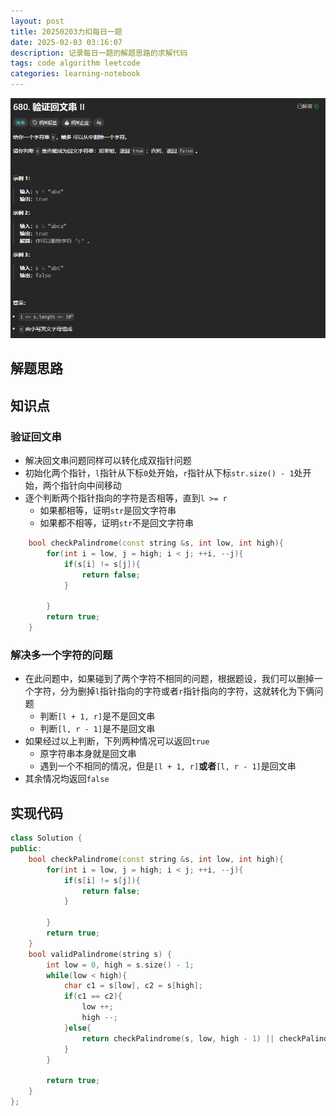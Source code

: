 ```yaml
---
layout: post
title: 20250203力扣每日一题
date: 2025-02-03 03:16:07
description: 记录每日一题的解题思路的求解代码
tags: code algorithm leetcode
categories: learning-notebook
---
```

![](/assets/img/screenshot/验证回文串2.png)
## 解题思路
## 知识点

### 验证回文串
- 解决回文串问题同样可以转化成双指针问题
- 初始化两个指针，`l`指针从下标`0`处开始，`r`指针从下标`str.size() - 1`处开始，两个指针向中间移动
- 逐个判断两个指针指向的字符是否相等，直到`l >= r`
  - 如果都相等，证明`str`是回文字符串
  - 如果都不相等，证明`str`不是回文字符串

```cpp
    bool checkPalindrome(const string &s, int low, int high){
        for(int i = low, j = high; i < j; ++i, --j){
            if(s[i] != s[j]){
                return false;
            }
            
        }
        return true;
    }
```
### 解决多一个字符的问题
- 在此问题中，如果碰到了两个字符不相同的问题，根据题设，我们可以删掉一个字符，分为删掉`l`指针指向的字符或者`r`指针指向的字符，这就转化为下俩问题
  - 判断`[l + 1, r]`是不是回文串
  - 判断`[l, r - 1]`是不是回文串
- 如果经过以上判断，下列两种情况可以返回`true`
  - 原字符串本身就是回文串
  - 遇到一个不相同的情况，但是`[l + 1, r]`**或者**`[l, r - 1]`是回文串
- 其余情况均返回`false`

## 实现代码

```cpp
class Solution {
public:
    bool checkPalindrome(const string &s, int low, int high){
        for(int i = low, j = high; i < j; ++i, --j){
            if(s[i] != s[j]){
                return false;
            }
            
        }
        return true;
    }
    bool validPalindrome(string s) {
        int low = 0, high = s.size() - 1;
        while(low < high){
            char c1 = s[low], c2 = s[high];
            if(c1 == c2){
                low ++;
                high --;
            }else{
                return checkPalindrome(s, low, high - 1) || checkPalindrome(s, low + 1, high);
            }
        }

        return true;
    }
};
```